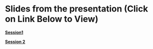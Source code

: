 Slides from the presentation (Click on Link Below to View)
=============================

[**Session1**](http://htmlpreview.github.io/?https://github.com/sumeetpalsingh/R_course/blob/master/Presentations/Session1_Presentation.html)

[**Session 2**](http://htmlpreview.github.io/?https://github.com/sumeetpalsingh/R_course/blob/master/Presentations/Session2_Presentation.html)
